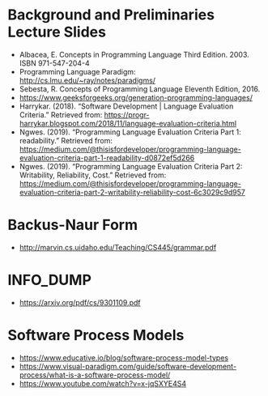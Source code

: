 # Background and Preliminaries Lecture Slides
- Albacea, E. Concepts in Programming Language Third Edition. 2003. ISBN 971-547-204-4  
- Programming Language Paradigm: http://cs.lmu.edu/~ray/notes/paradigms/  
- Sebesta, R. Concepts of Programming Language Eleventh Edition, 2016.  
- https://www.geeksforgeeks.org/generation-programming-languages/
- Harrykar. (2018). “Software Development | Language Evaluation Criteria.” Retrieved from:  https://progr-harrykar.blogspot.com/2018/11/language-evaluation-criteria.html  
- Ngwes. (2019). “Programming Language Evaluation Criteria Part 1: readability.” Retrieved from:  https://medium.com/@thisisfordeveloper/programming-language-evaluation-criteria-part-1-readability-d0872ef5d266  
- Ngwes. (2019). “Programming Language Evaluation Criteria Part 2: Writability, Reliability, Cost.”  Retrieved from: https://medium.com/@thisisfordeveloper/programming-language-evaluation-criteria-part-2-writability-reliability-cost-6c3029c9d957

# Backus-Naur Form
- http://marvin.cs.uidaho.edu/Teaching/CS445/grammar.pdf

# INFO_DUMP
- https://arxiv.org/pdf/cs/9301109.pdf

# Software Process Models
- https://www.educative.io/blog/software-process-model-types
- https://www.visual-paradigm.com/guide/software-development-process/what-is-a-software-process-model/
- https://www.youtube.com/watch?v=x-jqSXYE4S4